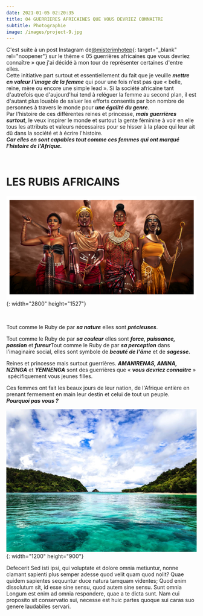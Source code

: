 ```yaml
---
date: 2021-01-05 02:20:35
title: 04 GUERRIERES AFRICAINES QUE VOUS DEVRIEZ CONNAITRE
subtitle: Photographie
image: /images/project-9.jpg
---
```


C'est suite &agrave; un post Instagram de[@misterimhotep](https://www.instagram.com/misterimhotep){: target="_blank" rel="noopener"} sur le th&egrave;me &laquo; 05 guerri&egrave;res africaines que vous devriez conna&icirc;tre &raquo; que j'ai décidé &agrave; mon tour de représenter certaines d'entre elles.&nbsp;<br>Cette initiative part surtout et essentiellement du fait que je veuille ***mettre en valeur l'image de la femme*** qui pour une fois n'est pas que &laquo; belle, reine, m&egrave;re ou encore une simple lead &raquo;. Si la société africaine tant d'autrefois que d'aujourd'hui tend &agrave; reléguer la femme au second plan, il est d'autant plus louable de saluer les efforts consentis par bon nombre de personnes &agrave; travers le monde pour ***une égalité du genre***.&nbsp;<br>Par l'histoire de ces différentes reines et princesse, ***mais guerri&egrave;res surtout***, le veux inspirer le monde et surtout la gente féminine &agrave; voir en elle tous les attributs et valeurs nécessaires pour se hisser &agrave; la place qui leur ait d&ucirc; dans la société et &agrave; écrire l'histoire.&nbsp;<br>***Car elles en sont capables tout comme ces femmes qui ont marqué l'histoire de l'Afrique.&nbsp;***

&nbsp;

# LES RUBIS AFRICAINS

![Les quatre princesses guerrières](/images/4-guerrieres.jpg "Les Rubis Africains"){: width="2800" height="1527"}

&nbsp;

Tout comme le Ruby de par ***sa nature*** elles sont ***précieuses***.

Tout comme le Ruby de par ***sa couleur*** elles sont ***force, puissance, passion*** et ***fureur***Tout comme le Ruby de par ***sa perception*** dans l'imaginaire social, elles sont symbole de ***beauté de l'&acirc;me*** et de ***sagesse.***

Reines et princesse mais surtout guerri&egrave;res. ***AMANIRENAS, AMINA, NZINGA*** et&nbsp;***YENNENGA*** sont des guerri&egrave;res que &laquo; ***vous devriez connaitre*** &raquo; &nbsp;spécifiquement vous jeunes filles.

Ces femmes ont fait les beaux jours de leur nation, de l'Afrique enti&egrave;re en prenant fermement en main leur destin et celui de tout un peuple.&nbsp;<br>***Pourquoi pas vous ?&nbsp;***

![Sea](/images/image-example-4.jpg){: width="1200" height="900"}

Defecerit Sed isti ipsi, qui voluptate et dolore omnia metiuntur, nonne clamant sapienti plus semper adesse quod velit quam quod nolit? Quae quidem sapientes sequuntur duce natura tamquam videntes; Quod enim dissolutum sit, id esse sine sensu, quod autem sine sensu. Sunt omnia Longum est enim ad omnia respondere, quae a te dicta sunt. Nam cui proposito sit conservatio sui, necesse est huic partes quoque sui caras suo genere laudabiles servari.
